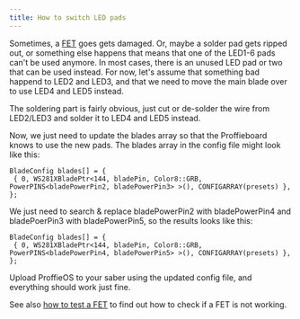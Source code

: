 ```yaml
---
title: How to switch LED pads
---
```


Sometimes, a [FET](/glossary.html#fet) goes gets damaged. Or, maybe a solder pad gets ripped out, or something else happens that means that one of the LED1-6 pads can't be used anymore. In most cases, there is an unused LED pad or two that can be used instead. For now, let's assume that something bad happend to LED2 and LED3, and that we need to move the main blade over to use LED4 and LED5 instead.

The soldering part is fairly obvious, just cut or de-solder the wire from LED2/LED3 and solder it to LED4 and LED5 instead.

Now, we just need to update the blades array so that the Proffieboard knows to use the new pads. The blades array in the config file might look like this:

```
BladeConfig blades[] = {
 { 0, WS281XBladePtr<144, bladePin, Color8::GRB, PowerPINS<bladePowerPin2, bladePowerPin3> >(), CONFIGARRAY(presets) },
};
```

We just need to search & replace bladePowerPin2 with bladePowerPin4 and bladePoerPin3 with bladePowerPin5, so the results looks like this:

```
BladeConfig blades[] = {
 { 0, WS281XBladePtr<144, bladePin, Color8::GRB, PowerPINS<bladePowerPin4, bladePowerPin5> >(), CONFIGARRAY(presets) },
};
```

Upload ProffieOS to your saber using the updated config file, and everything should work just fine.

See also [how to test a FET](/troubleshooting/fet-testing.html) to find out how to check if a FET is not working.
